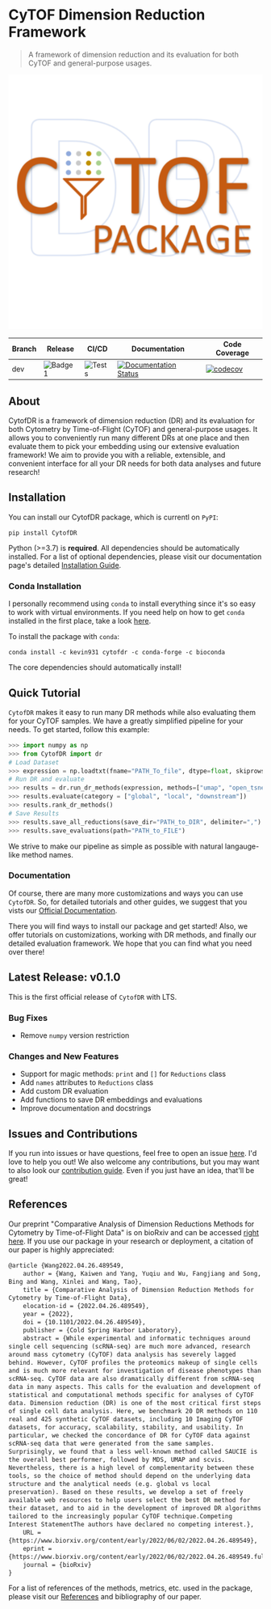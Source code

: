 # CyTOF Dimension Reduction Framework

> A framework of dimension reduction and its evaluation for both CyTOF and general-purpose usages.

![Logo](/assets/logo.png)

| Branch | Release | CI/CD | Documentation | Code Coverage |
| --- | --- | --- | --- | --- |
| dev | ![Badge1](https://img.shields.io/badge/Version-0.0.1-success) |![Tests](https://github.com/kevin931/CytofDR/actions/workflows/ci.yml/badge.svg?branch=dev) | [![Documentation Status](https://readthedocs.org/projects/cytofdr/badge/?version=latest)](https://cytofdr.readthedocs.io/en/latest/?badge=latest) | [![codecov](https://codecov.io/gh/kevin931/CytofDR/branch/dev/graph/badge.svg?token=K9AJQLYU8N)](https://codecov.io/gh/kevin931/CytofDR) |



## About

CytofDR is a framework of dimension reduction (DR) and its evaluation for both Cytometry by Time-of-Flight (CyTOF) and general-purpose usages. It allows you to
conveniently run many different DRs at one place and then evaluate them to pick your embedding using our extensive evaluation framework! We aim to provide you with a reliable, extensible, and convenient interface for all your DR needs for both data analyses and future research!

## Installation

You can install our CytofDR package, which is currentl on ``PyPI``:

```shell
pip install CytofDR
```

Python (>=3.7) is **required**. All dependencies should be automatically installed. For a list of optional dependencies, please visit our documentation page's detailed [Installation Guide](https://cytofdr.readthedocs.io/en/latest/installation.html).


### Conda Installation

I personally recommend using ``conda`` to install everything since it's so easy to work with virtual environments. If you need help on how to get ``conda`` installed in the first place, take a look [here](https://docs.anaconda.com/anaconda/install/).

To install the package with ``conda``:

```shell
conda install -c kevin931 cytofdr -c conda-forge -c bioconda
```
The core dependencies should automatically install! 

## Quick Tutorial

``CytofDR`` makes it easy to run many DR methods while also evaluating them for your CyTOF samples. We have a greatly simplified pipeline for your needs. To get started, follow this example:

```python
>>> import numpy as np
>>> from CytofDR import dr
# Load Dataset
>>> expression = np.loadtxt(fname="PATH_To_file", dtype=float, skiprows=1, delimiter=",")
# Run DR and evaluate
>>> results = dr.run_dr_methods(expression, methods=["umap", "open_tsne", "pca"])
>>> results.evaluate(category = ["global", "local", "downstream"])
>>> results.rank_dr_methods()
# Save Results
>>> results.save_all_reductions(save_dir="PATH_to_DIR", delimiter=",")
>>> results.save_evaluations(path="PATH_to_FILE")
```
We strive to make our pipeline as simple as possible with natural langauge-like method names.

### Documentation

Of course, there are many more customizations and ways you can use ``CytofDR``. So, for detailed tutorials and other guides, we suggest that you vists our [Official Documentation](https://cytofdr.readthedocs.io/en/latest/index.html).

There you will find ways to install our package and get started! Also, we offer tutorials on customizations, working with DR methods, and finally our detailed evaluation framework. We hope that you can find what you need over there!

## Latest Release: v0.1.0

This is the first official release of ``CytofDR`` with LTS.

### Bug Fixes

- Remove ``numpy`` version restriction

### Changes and New Features

- Support for magic methods: ``print`` and ``[]`` for ``Reductions`` class
- Add ``names`` attributes to ``Reductions`` class
- Add custom DR evaluation
- Add functions to save DR embeddings and evaluations
- Improve documentation and docstrings

## Issues and Contributions

If you run into issues or have questions, feel free to open an issue [here](https://github.com/kevin931/CytofDR/issues). I'd love to help you out! We also welcome any contributions, but you may want to also look our [contribution guide](https://cytofdr.readthedocs.io/en/latest/change/contribution.html). Even if you just have an idea, that'll be great!

## References

Our preprint "Comparative Analysis of Dimension Reductions Methods for Cytometry by Time-of-Flight Data" is on bioRxiv and can be accessed [right here](https://doi.org/10.1101/2022.04.26.489549). If you use our package in your research or deployment, a citation of our paper is highly appreciated:

```
@article {Wang2022.04.26.489549,
	author = {Wang, Kaiwen and Yang, Yuqiu and Wu, Fangjiang and Song, Bing and Wang, Xinlei and Wang, Tao},
	title = {Comparative Analysis of Dimension Reduction Methods for Cytometry by Time-of-Flight Data},
	elocation-id = {2022.04.26.489549},
	year = {2022},
	doi = {10.1101/2022.04.26.489549},
	publisher = {Cold Spring Harbor Laboratory},
	abstract = {While experimental and informatic techniques around single cell sequencing (scRNA-seq) are much more advanced, research around mass cytometry (CyTOF) data analysis has severely lagged behind. However, CyTOF profiles the proteomics makeup of single cells and is much more relevant for investigation of disease phenotypes than scRNA-seq. CyTOF data are also dramatically different from scRNA-seq data in many aspects. This calls for the evaluation and development of statistical and computational methods specific for analyses of CyTOF data. Dimension reduction (DR) is one of the most critical first steps of single cell data analysis. Here, we benchmark 20 DR methods on 110 real and 425 synthetic CyTOF datasets, including 10 Imaging CyTOF datasets, for accuracy, scalability, stability, and usability. In particular, we checked the concordance of DR for CyTOF data against scRNA-seq data that were generated from the same samples. Surprisingly, we found that a less well-known method called SAUCIE is the overall best performer, followed by MDS, UMAP and scvis. Nevertheless, there is a high level of complementarity between these tools, so the choice of method should depend on the underlying data structure and the analytical needs (e.g. global vs local preservation). Based on these results, we develop a set of freely available web resources to help users select the best DR method for their dataset, and to aid in the development of improved DR algorithms tailored to the increasingly popular CyTOF technique.Competing Interest StatementThe authors have declared no competing interest.},
	URL = {https://www.biorxiv.org/content/early/2022/06/02/2022.04.26.489549},
	eprint = {https://www.biorxiv.org/content/early/2022/06/02/2022.04.26.489549.full.pdf},
	journal = {bioRxiv}
}
```

For a list of references of the methods, metrics, etc. used in the package, please visit our [References](https://cytofdr.readthedocs.io/en/latest/references.html) and bibliography of our paper.

